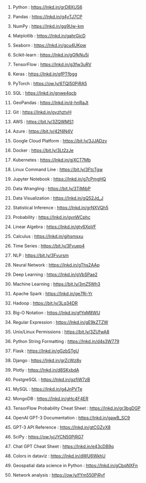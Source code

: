 1. Python : https://lnkd.in/grD8XUS6

2. Pandas : https://lnkd.in/g4yTJ7CP

3. NumPy : https://lnkd.in/gg9Uw-km

4. Matplotlib : https://lnkd.in/gahrGicD

5. Seaborn : https://lnkd.in/gcu4UKpw

6. Scikit-learn : https://lnkd.in/gGfkNu5i

7. TensorFlow : https://lnkd.in/g3fw3uRV

8. Keras : https://lnkd.in/gfPTfbgg

9. PyTorch : https://ow.ly/6TQI50PjRA5

10. SQL : https://lnkd.in/gnwe4qcb

11. GeoPandas : https://lnkd.in/d-hnRaJt

12. Git : https://lnkd.in/gyzhztvH

13. AWS : https://bit.ly/3ZQWMS1

14. Azure : https://bit.ly/42f4N4V

15. Google Cloud Platform : https://bit.ly/3JJADzv

16. Docker : https://bit.ly/3Lt2zJe

17. Kubernetes : https://lnkd.in/gjXCT7Mb

18. Linux Command Line : https://bit.ly/3FtcTgw

19. Jupyter Notebook : https://lnkd.in/g7cPmgHQ

20. Data Wrangling : https://bit.ly/3TiMibP

21. Data Visualization : https://lnkd.in/gQ52Jd_J

22. Statistical Inference : https://lnkd.in/grNXVQh5

23. Probability : https://lnkd.in/gvnWCphc

24. Linear Algebra : https://lnkd.in/gty6XpVF

25. Calculus : https://lnkd.in/gjhsmsxu

26. Time Series : https://bit.ly/3Fvuep4

27. NLP : https://bit.ly/3Fvursm

28. Neural Network : https://lnkd.in/gThs2AAp

29. Deep Learning : https://lnkd.in/gVbSPae2

30. Machine Learning : https://bit.ly/3mZ5Wh3

31. Apache Spark : https://lnkd.in/ge7Rj-Yr

32. Hadoop : https://bit.ly/3Lq34DR

33. Big-O Notation : https://lnkd.in/gfYqM8WU

34. Regular Expression : https://lnkd.in/gE9kZTZW

35. Unix/Linux Permissions : https://bit.ly/3ZUfwA8

36. Python String Formatting : https://lnkd.in/d4s3W779

37. Flask : https://lnkd.in/gGzbSTgU

38. Django : https://lnkd.in/grZcWz8y

39. Plotly : https://lnkd.in/d8SKxbdA

40. PostgreSQL : https://lnkd.in/gzfiW7zB

41. MySQL : https://lnkd.in/g4JnPVTe

42. MongoDB : https://lnkd.in/gHc4F4ER

43. TensorFlow Probability Cheat Sheet : https://lnkd.in/gr3bgDGP

44. OpenAI GPT-3 Documentation : https://lnkd.in/gawB_SC9

45. GPT-3 API Reference : https://lnkd.in/gtCGZvX8

46. SciPy : https://ow.ly/JYCN50PjRG7

47. Chat GPT Cheat Sheet : https://lnkd.in/e43cDB9q

48. Colors in dataviz : https://lnkd.in/dWU6WkhU

49. Geospatial data science in Python : https://lnkd.in/gCbqNXFn

50. Network analysis : https://ow.ly/fYm550PjRyf


